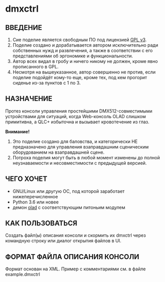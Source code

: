 # dmxctrl

## ВВЕДЕНИЕ

1. Сие поделие является свободным ПО под лицензией [GPL v3](https://www.gnu.org/licenses/gpl.html).
2. Поделие создано и дорабатывается автором исключительно ради собственных
   нужд и развлечения, а также в соответствии с его представлениями об эргономике
   и функциональности.
3. Автор всех видал в гробу и ничего никому не должен, кроме явно
   прописанного в GPL.
4. Несмотря на вышеуказанное, автор совершенно не против, если поделие
   подойдёт кому-то еще, кроме тех, под кем прогорит сиденье из-за пунктов
   с 1 по 3.

## НАЗНАЧЕНИЕ

Протез консоли управления простейшими DMX512-совместимыми устройствами
для ситуаций, когда Web-консоль OLAD слишком примитивна, а QLC+ избыточна
и вызывает кровотечение из глаз.

**Внимание!**

  1. Это поделие создано для баловства, и категорически НЕ предназначено
     для управления взаправдашним сценическим оборудованием на взаправдашней
     сцене.
  2. Потроха поделия могут быть в любой момент изменены до полной
     неузнаваемости и несовместимости с предыдущей версией.

## ЧЕГО ХОЧЕТ

  - GNU/Linux или другую ОС, под которой заработает нижеперечисленное
  - Python 3.6 или новее
  - демон [olad](https://www.openlighting.org/ola/) с соответствующим питоньим модулем

## КАК ПОЛЬЗОВАТЬСЯ

Создать файл(ы) описания консоли и скормить их dmxctrl через командную
строку или диалог открытия файлов в UI.

## ФОРМАТ ФАЙЛА ОПИСАНИЯ КОНСОЛИ

Формат основан на XML. Пример с комментариями см. в файле example.dmxctrl
